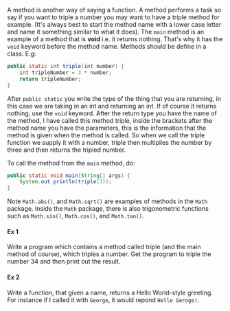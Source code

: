 A method is another way of saying a function.  A method performs a task so say if you want to triple a number you may want to have a triple method for example. (It's always best to start the method name with a lower case letter and name it something similar to what it does). The `main` method is an example of a method that is **void** i.e. it returns nothing. That's why it has the `void` keyword before the method name. Methods should be define in a class. E.g:

```java
public static int triple(int number) {
	int tripleNumber = 3 * number;
	return tripleNumber;
}
```

After `public static` you write the type of the thing that you are returning, in this case we are taking in an int and returning an int. If of course it returns nothing, use the `void` keyword.  After the return type you have the name of the method, I have called this method triple, inside the brackets after the method name you have the parameters, this is the information that the method is given when the method is called.  So when we call the triple function we supply it with a number, triple then multiplies the number by three and then returns the tripled number.

To call the method from the `main` method, do:

```java
public static void main(String[] args) {
	System.out.println(triple(3));
}
```

Note `Math.abs()`, and `Math.sqrt()` are examples of methods in the `Math` package. Inside the `Math` package, there is also trigonometric functions such as `Math.sin()`, `Math.cos()`, and `Math.tan()`.

#### Ex 1
Write a program which contains a method called triple (and the main method of course), which triples a number.  Get the program to triple the number 34 and then print out the result.

#### Ex 2
Write a function, that given a name, returns a Hello World-style greeting. For instance if I called it with `George`, it would repond `Hello Geroge!`.

